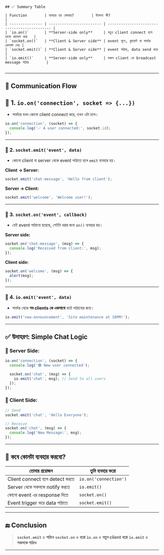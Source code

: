 

```

## ✅ Summary Table

| Function        | ব্যবহার হয় কোথায়?        | উদ্দেশ্য কী?                                 |
| --------------- | ------------------------ | -------------------------------------------- |
| `io.on()`       | **Server-side only**     | নতুন client connect হলে তাকে হ্যান্ডেল করা   |
| `socket.on()`   | **Client & Server side** | event শুনে, ক্লায়েন্ট বা সার্ভার রেসপন্স দেয় |
| `socket.emit()` | **Client & Server side** | event পাঠায়, data send করে                   |
| `io.emit()`     | **Server-side only**     | সকল client কে broadcast message পাঠায়        |


```
---

## 🔄 Communication Flow

## 🧭 1. `io.on('connection', socket => {...})`

* সার্ভারে যখন কোনো client connect করে, তখন এটা চলে।

```js
io.on('connection', (socket) => {
  console.log('✅ A user connected:', socket.id);
});
```

---

### 🧭 2. `socket.emit('event', data)`

* কোনো client বা server থেকে event পাঠাতে হলে `emit` ব্যবহার হয়।

**Client → Server:**

```js
socket.emit('chat-message', 'Hello from client');
```

**Server → Client:**

```js
socket.emit('welcome', 'Welcome user!');
```

---

### 🧭 3. `socket.on('event', callback)`

* যেই event পাঠানো হয়েছে, সেইটা ধরার জন্য `on()` ব্যবহার হয়।

**Server side:**

```js
socket.on('chat-message', (msg) => {
  console.log('Received from client:', msg);
});
```

**Client side:**

```js
socket.on('welcome', (msg) => {
  alert(msg);
});
```

---

### 🧭 4. `io.emit('event', data)`

* সার্ভার থেকে **সব clients কে একসাথে** বার্তা পাঠানোর জন্য।

```js
io.emit('new-announcement', 'Site maintenance at 10PM!');
```

---

## ✅ উদাহরণ: Simple Chat Logic

### 🔸 Server Side:

```js
io.on('connection', (socket) => {
  console.log('🟢 New user connected');

  socket.on('chat', (msg) => {
    io.emit('chat', msg); // Send to all users
  });
});
```

### 🔸 Client Side:

```js
// Send
socket.emit('chat', 'Hello Everyone');

// Receive
socket.on('chat', (msg) => {
  console.log('New Message:', msg);
});
```

---

## 🧠 কবে কোনটা ব্যবহার করবো?

| তোমার প্রয়োজন                  | তুমি ব্যবহার করো      |
| ------------------------------ | --------------------- |
| Client connect হলে detect করতে | `io.on('connection')` |
| Server থেকে সকলকে notify করতে  | `io.emit()`           |
| কোনো event এর response দিতে    | `socket.on()`         |
| Event trigger করে data পাঠাতে  | `socket.emit()`       |

---

## 🔚 Conclusion

> **`socket.emit` = পাঠাও**
> **`socket.on` = ধরো**
> **`io.on` = নতুন client ধরো**
> **`io.emit` = সকলকে পাঠাও**

---


```